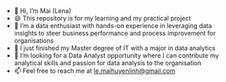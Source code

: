 - 👋 Hi, I’m Mai (Lena)
- 😄 This repository is for my learning and my practical project
- 👀 I’m a data enthusiast with hands-on experience in leveraging data insights to steer business performance and process improvement for organisations
- 🌱 I just finished my Master degree of IT with a major in data analytics
- 💞️ I’m looking for a Data Analyst opportunity where I can contribute my analytical skills and passion for data analysis to the organisation
- 📫 Feel free to reach me at le.maihuyenlinh@gmail.com

<!---
mai-huyen-linh-le/mai-huyen-linh-le is a ✨ special ✨ repository because its `README.md` (this file) appears on your GitHub profile.
You can click the Preview link to take a look at your changes.
--->
